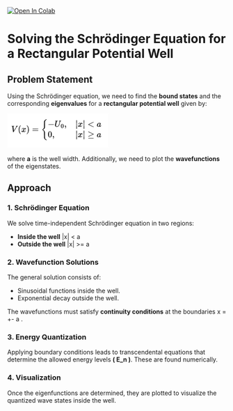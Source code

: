 [![Open In Colab](https://colab.research.google.com/assets/colab-badge.svg)](https://colab.research.google.com/github/alexandr0070/Potential-Well-Modelling/blob/main/PotentialWell.ipynb)

# Solving the Schrödinger Equation for a Rectangular Potential Well  

## Problem Statement  

Using the Schrödinger equation, we need to find the **bound states** and the corresponding **eigenvalues** for a **rectangular potential well** given by:  

![potential](images/image1.png)

where **a** is the well width. Additionally, we need to plot the **wavefunctions** of the eigenstates.  

## Approach  

### 1. Schrödinger Equation  

We solve time-independent Schrödinger equation in two regions:

- **Inside the well** |x| < a  
- **Outside the well** |x| >= a  

### 2. Wavefunction Solutions  

The general solution consists of:  
- Sinusoidal functions inside the well.  
- Exponential decay outside the well.  

The wavefunctions must satisfy **continuity conditions** at the boundaries x = +- a .  

### 3. Energy Quantization  

Applying boundary conditions leads to transcendental equations that determine the allowed energy levels **\( E_n \)**. These are found numerically.  

### 4. Visualization  

Once the eigenfunctions are determined, they are plotted to visualize the quantized wave states inside the well.  
